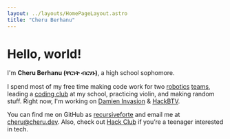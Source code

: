 ```yaml
---
layout: ../layouts/HomePageLayout.astro
title: "Cheru Berhanu"
---
```


Hello, world!
=============

I'm **Cheru Berhanu (ቸርነት ብርሃኑ)**, a high school sophomore.

I spend most of my free time making code work for two [robotics](https://greenmountainrobotics.org) [teams](https://essexrobotics.org),
leading a [coding club](https://essexhacks.org/) at my school, practicing violin, and making random stuff. Right now, I'm working on [Damien Invasion](https://damien.cx) & [HackBTV](https://hackbtv.org).

You can find me on GitHub as [recursiveforte](https://github.com/recursiveforte) and email me at [cheru@cheru.dev](mailto:cheru@cheru.dev). Also, check out [Hack Club](https://hackclub.com) if you’re a teenager interested in tech.
